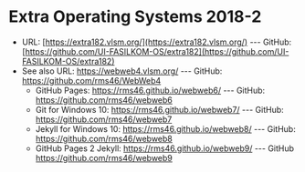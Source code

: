 # Extra Operating Systems 2018-2

* URL: [https://extra182.vlsm.org/](https://extra182.vlsm.org/)  --- GitHub: [https://github.com/UI-FASILKOM-OS/extra182](https://github.com/UI-FASILKOM-OS/extra182)
* See also URL: https://webweb4.vlsm.org/ --- GitHub: https://github.com/rms46/WebWeb4
  * GitHub Pages: https://rms46.github.io/webweb6/ --- GitHub: https://github.com/rms46/webweb6
  * Git for Windows 10: https://rms46.github.io/webweb7/ --- GitHub: https://github.com/rms46/webweb7
  * Jekyll for Windows 10: https://rms46.github.io/webweb8/ --- GitHub: https://github.com/rms46/webweb8
  * GitHub Pages 2 Jekyll: https://rms46.github.io/webweb9/ --- GitHub https://github.com/rms46/webweb9
